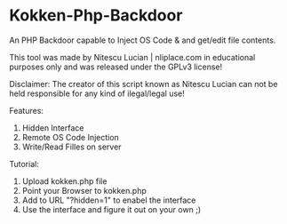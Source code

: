 # Kokken-Php-Backdoor
An PHP Backdoor capable to Inject OS Code &amp; and get/edit file contents.

This tool was made by Nitescu Lucian | nliplace.com in educational purposes only and was released under the GPLv3 license!

Disclaimer:
The creator of this script known as Nitescu Lucian can not be held responsible for any kind of ilegal/legal use!

Features: 

1) Hidden Interface
2) Remote OS Code Injection
3) Write/Read Filles on server

Tutorial: 

1) Upload kokken.php file
2) Point your Browser to kokken.php
3) Add to URL "?hidden=1" to enabel the interface
4) Use the interface and figure it out on your own ;)

